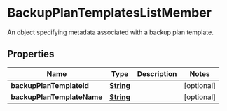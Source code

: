

# BackupPlanTemplatesListMember

An object specifying metadata associated with a backup plan template.

## Properties

| Name | Type | Description | Notes |
|------------ | ------------- | ------------- | -------------|
|**backupPlanTemplateId** | [**String**](String.md) |  |  [optional] |
|**backupPlanTemplateName** | [**String**](String.md) |  |  [optional] |



